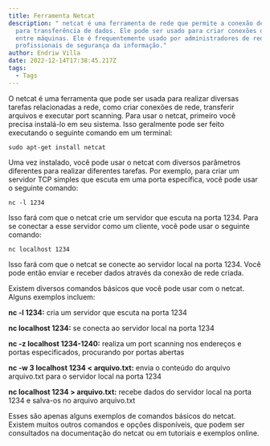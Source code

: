 ```yaml
---
title: Ferramenta Netcat
description: " netcat é uma ferramenta de rede que permite a conexão de sockets
  para transferência de dados. Ele pode ser usado para criar conexões de rede
  entre máquinas. Ele é frequentemente usado por administradores de rede e
  profissionais de segurança da informação."
author: Endriw Villa
date: 2022-12-14T17:38:45.217Z
tags:
  - Tags
---
```

O netcat é uma ferramenta que pode ser usada para realizar diversas tarefas relacionadas a rede, como criar conexões de rede, transferir arquivos e executar port scanning. Para usar o netcat, primeiro você precisa instalá-lo em seu sistema. Isso geralmente pode ser feito executando o seguinte comando em um terminal:

```
sudo apt-get install netcat
```

Uma vez instalado, você pode usar o netcat com diversos parâmetros diferentes para realizar diferentes tarefas. Por exemplo, para criar um servidor TCP simples que escuta em uma porta específica, você pode usar o seguinte comando:

```
nc -l 1234
```

Isso fará com que o netcat crie um servidor que escuta na porta 1234. Para se conectar a esse servidor como um cliente, você pode usar o seguinte comando:

```
nc localhost 1234
```

Isso fará com que o netcat se conecte ao servidor local na porta 1234. Você pode então enviar e receber dados através da conexão de rede criada.

Existem diversos comandos básicos que você pode usar com o netcat. 
Alguns exemplos incluem:

**nc -l 1234:** cria um servidor que escuta na porta 1234

**nc localhost 1234:** se conecta ao servidor local na porta 1234

**nc -z localhost 1234-1240:** realiza um port scanning nos endereços e portas especificados, procurando por portas abertas

**nc -w 3 localhost 1234 < arquivo.txt:** envia o conteúdo do arquivo arquivo.txt para o servidor local na porta 1234

**nc localhost 1234 > arquivo.txt:** recebe dados do servidor local na porta 1234 e salva-os no arquivo arquivo.txt

Esses são apenas alguns exemplos de comandos básicos do netcat. Existem muitos outros comandos e opções disponíveis, que podem ser consultados na documentação do netcat ou em tutoriais e exemplos online.
